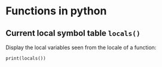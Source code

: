 # Functions in python


## Current local symbol table `locals()`

Display the local variables seen from the locale of a function:

~~~~
print(locals())
~~~~
